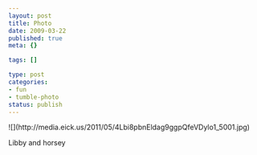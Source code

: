 ```yaml
--- 
layout: post
title: Photo
date: 2009-03-22
published: true
meta: {}

tags: []

type: post
categories: 
- fun
- tumble-photo
status: publish
---
```

<div class="figure">            ![](http://media.eick.us/2011/05/4Lbi8pbnEldag9ggpQfeVDylo1_5001.jpg)        </div>

Libby and horsey

